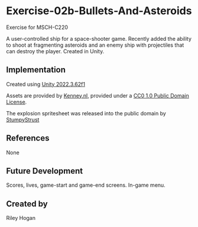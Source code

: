 # Exercise-02b-Bullets-And-Asteroids

Exercise for MSCH-C220

A user-controlled ship for a space-shooter game. Recently added the ability to shoot at fragmenting asteroids and an enemy ship with projectiles that can destroy the player. Created in Unity.

## Implementation

Created using [Unity 2022.3.62f1](https://unity.com)

Assets are provided by [Kenney.nl](https://kenney.nl/assets/space-shooter-extension), provided under a [CC0 1.0 Public Domain License](https://creativecommons.org/publicdomain/zero/1.0/).

The explosion spritesheet was released into the public domain by [StumpyStrust](https://opengameart.org/content/explosion-sheet)

## References

None

## Future Development

Scores, lives, game-start and game-end screens. In-game menu.

## Created by

Riley Hogan

